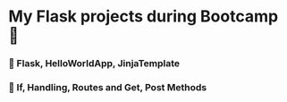 # My Flask projects during Bootcamp 📜
### 🔖 Flask, HelloWorldApp, JinjaTemplate
### 🔖 If, Handling, Routes and Get, Post Methods
